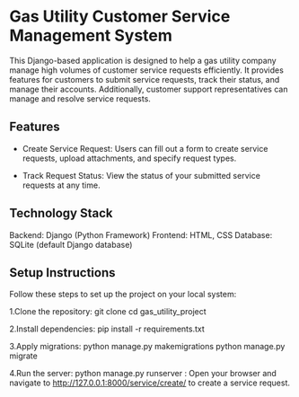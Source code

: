 # Gas Utility Customer Service Management System 

This Django-based application is designed to help a gas utility company manage high volumes of customer service requests efficiently. It provides features for customers to submit service requests, track their status, and manage their accounts. Additionally, customer support representatives can manage and resolve service requests.




## Features 

- Create Service Request: Users can fill out a form to create service requests, upload attachments, and specify request types.

- Track Request Status: View the status of your submitted service requests at any time.

## Technology Stack 

Backend: Django (Python Framework) Frontend: HTML, CSS Database: SQLite (default Django database)



## Setup Instructions

Follow these steps to set up the project on your local system:

1.Clone the repository: git clone cd gas_utility_project

2.Install dependencies: pip install -r requirements.txt

3.Apply migrations: python manage.py makemigrations python manage.py migrate

4.Run the server: python manage.py runserver : Open your browser and navigate to http://127.0.0.1:8000/service/create/ to create a service request.




